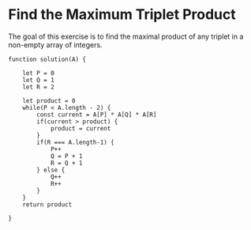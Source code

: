 # Find the Maximum Triplet Product

The goal of this exercise is to find the maximal product of any triplet in a non-empty array of integers.

```
function solution(A) {
    
    let P = 0
    let Q = 1
    let R = 2

    let product = 0
    while(P < A.length - 2) {
        const current = A[P] * A[Q] * A[R]
        if(current > product) {
            product = current
        }
        if(R === A.length-1) {
            P++
            Q = P + 1
            R = Q + 1
        } else {
            Q++
            R++
        }
    }
    return product

}

```

